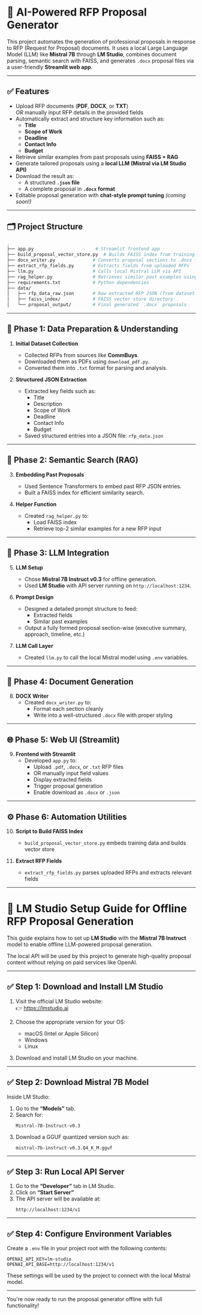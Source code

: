 # 🤖 AI-Powered RFP Proposal Generator

This project automates the generation of professional proposals in response to RFP (Request for Proposal) documents. It uses a local Large Language Model (LLM) like **Mistral 7B** through **LM Studio**, combines document parsing, semantic search with FAISS, and generates `.docx` proposal files via a user-friendly **Streamlit web app**.

---

## ✅ Features

- Upload RFP documents (**PDF**, **DOCX**, or **TXT**)  
  _OR_ manually input RFP details in the provided fields  
- Automatically extract and structure key information such as:
  - **Title**
  - **Scope of Work**
  - **Deadline**
  - **Contact Info**
  - **Budget**
- Retrieve similar examples from past proposals using **FAISS + RAG**
- Generate tailored proposals using a **local LLM (Mistral via LM Studio API)**
- Download the result as:
  - A structured **`.json` file**  
  - A complete proposal in **`.docx` format**
- Editable proposal generation with **chat-style prompt tuning** *(coming soon!)*

---

## 🗂 Project Structure

```bash
.
├── app.py                       # Streamlit frontend app
├── build_proposal_vector_store.py  # Builds FAISS index from training proposals
├── docx_writer.py              # Converts proposal sections to .docx format
├── extract_rfp_fields.py       # Extracts fields from uploaded RFPs
├── llm.py                      # Calls local Mistral LLM via API
├── rag_helper.py               # Retrieves similar past examples using FAISS
├── requirements.txt            # Python dependencies
├── data/
│   ├── rfp_data_raw.json       # Raw extracted RFP JSON (from dataset or file)
│   ├── faiss_index/            # FAISS vector store directory
│   └── proposal_output/        # Final generated `.docx` proposals
```

---

## 🔹 Phase 1: Data Preparation & Understanding

1. **Initial Dataset Collection**
   - Collected RFPs from sources like **CommBuys**.
   - Downloaded them as PDFs using `download_pdf.py`.
   - Converted them into `.txt` format for parsing and analysis.

2. **Structured JSON Extraction**
   - Extracted key fields such as:
     - Title
     - Description
     - Scope of Work
     - Deadline
     - Contact Info
     - Budget
   - Saved structured entries into a JSON file: `rfp_data.json`

---

## 🔹 Phase 2: Semantic Search (RAG)

3. **Embedding Past Proposals**
   - Used Sentence Transformers to embed past RFP JSON entries.
   - Built a FAISS index for efficient similarity search.

4. **Helper Function**
   - Created `rag_helper.py` to:
     - Load FAISS index
     - Retrieve top-2 similar examples for a new RFP input

---

## 🔹 Phase 3: LLM Integration

5. **LLM Setup**
   - Chose **Mistral 7B Instruct v0.3** for offline generation.
   - Used **LM Studio** with API server running on `http://localhost:1234`.

6. **Prompt Design**
   - Designed a detailed prompt structure to feed:
     - Extracted fields
     - Similar past examples
   - Output a fully formed proposal section-wise (executive summary, approach, timeline, etc.)

7. **LLM Call Layer**
   - Created `llm.py` to call the local Mistral model using `.env` variables.

---

## 📄 Phase 4: Document Generation

8. **DOCX Writer**
   - Created `docx_writer.py` to:
     - Format each section cleanly
     - Write into a well-structured `.docx` file with proper styling

---

## 🌐 Phase 5: Web UI (Streamlit)

9. **Frontend with Streamlit**
   - Developed `app.py` to:
     - Upload `.pdf`, `.docx`, or `.txt` RFP files
     - OR manually input field values
     - Display extracted fields
     - Trigger proposal generation
     - Enable download as `.docx` or `.json`

---

## ⚙️ Phase 6: Automation Utilities

10. **Script to Build FAISS Index**
    - `build_proposal_vector_store.py` embeds training data and builds vector store

11. **Extract RFP Fields**
    - `extract_rfp_fields.py` parses uploaded RFPs and extracts relevant fields

---

# 🧠 LM Studio Setup Guide for Offline RFP Proposal Generation

This guide explains how to set up **LM Studio** with the **Mistral 7B Instruct** model to enable offline LLM-powered proposal generation.

The local API will be used by this project to generate high-quality proposal content without relying on paid services like OpenAI.

---

## ✅ Step 1: Download and Install LM Studio

1. Visit the official LM Studio website:  
   👉 https://lmstudio.ai

2. Choose the appropriate version for your OS:
   - macOS (Intel or Apple Silicon)
   - Windows
   - Linux

3. Download and install LM Studio on your machine.

---

## ✅ Step 2: Download Mistral 7B Model

Inside LM Studio:

1. Go to the **“Models”** tab.
2. Search for:
   ```
   Mistral-7B-Instruct-v0.3
   ```
3. Download a GGUF quantized version such as:
   ```
   mistral-7b-instruct-v0.3.Q4_K_M.gguf
   ```

---

## ✅ Step 3: Run Local API Server

1. Go to the **“Developer”** tab in LM Studio.
2. Click on **“Start Server”**
3. The API server will be available at:
   ```
   http://localhost:1234/v1
   ```

---

## ✅ Step 4: Configure Environment Variables

Create a `.env` file in your project root with the following contents:

```env
OPENAI_API_KEY=lm-studio
OPENAI_API_BASE=http://localhost:1234/v1
```

These settings will be used by the project to connect with the local Mistral model.

---

You're now ready to run the proposal generator offline with full functionality!
